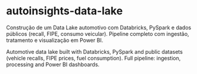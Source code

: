 # autoinsights-data-lake
Construção de um Data Lake automotivo com Databricks, PySpark e dados públicos (recall, FIPE, consumo veicular). Pipeline completo com ingestão, tratamento e visualização em Power BI.


Automotive data lake built with Databricks, PySpark and public datasets (vehicle recalls, FIPE prices, fuel consumption). Full pipeline: ingestion, processing and Power BI dashboards.
